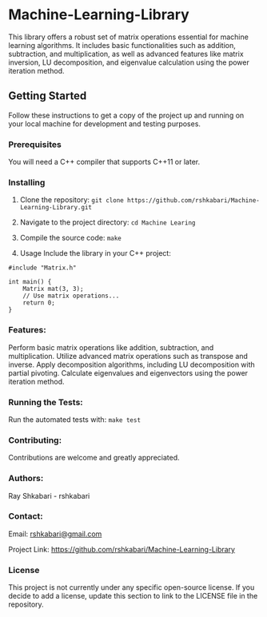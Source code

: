 # Machine-Learning-Library
This library offers a robust set of matrix operations essential for machine learning algorithms. It includes basic functionalities such as addition, subtraction, and multiplication, as well as advanced features like matrix inversion, LU decomposition, and eigenvalue calculation using the power iteration method.

## Getting Started

Follow these instructions to get a copy of the project up and running on your local machine for development and testing purposes.

### Prerequisites

You will need a C++ compiler that supports C++11 or later.

### Installing

1. Clone the repository:
```git clone https://github.com/rshkabari/Machine-Learning-Library.git```

2. Navigate to the project directory:
```cd Machine Learing```

3. Compile the source code:
```make```

4. Usage
Include the library in your C++ project:
```
#include "Matrix.h"

int main() {
    Matrix mat(3, 3);
    // Use matrix operations...
    return 0;
}
```
### Features:
Perform basic matrix operations like addition, subtraction, and multiplication.
Utilize advanced matrix operations such as transpose and inverse.
Apply decomposition algorithms, including LU decomposition with partial pivoting.
Calculate eigenvalues and eigenvectors using the power iteration method.

### Running the Tests:
Run the automated tests with:
```make test```

### Contributing:
Contributions are welcome and greatly appreciated.

### Authors:
Ray Shkabari - rshkabari

### Contact:
Email: rshkabari@gmail.com

Project Link: https://github.com/rshkabari/Machine-Learning-Library

### License
This project is not currently under any specific open-source license. If you decide to add a license, update this section to link to the LICENSE file in the repository.
